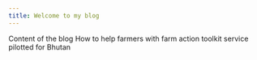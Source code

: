 ```yaml
---
title: Welcome to my blog
---
```


Content of the blog
How to help farmers with farm action toolkit service pilotted for Bhutan
